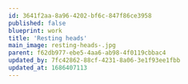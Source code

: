 ```yaml
---
id: 3641f2aa-8a96-4202-bf6c-847f86ce3958
published: false
blueprint: work
title: 'Resting heads'
main_image: resting-heads-.jpg
parent: f62db977-ebe5-4aa6-ab98-4f0119cbbac4
updated_by: 7fc42862-88cf-4231-8a06-3e1f93ee1fbb
updated_at: 1686407113
---
```

